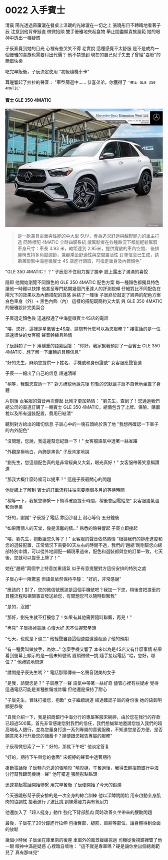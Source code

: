 # 0022 入手賓士

清晨
陽光透過窗簾灑在餐桌上溫暖的光線灑在一切之上
張曉彤目不轉睛地看著子辰
注意到他背脊挺直
微微抬頭
雙手優雅地夾起食物
舉止間盡顯貴族風範
她的眼神中透出一種疑惑

子辰察覺到她的目光
心裡有些哭笑不得
老實說
這種感覺不太舒服
是不是成為一個優雅的貴族也需要付出代價？
他不禁想到
現在的自己似乎失去了曾經"耍廢"的簡單快樂

吃完早飯後，子辰決定使用 "初級隨機車卡"

耳邊響起了拉拉的聲音：
"車型篩選中……
恭喜弟弟，你獲得了 `'賓士 GLE 350 4MATIC'`

#### 賓士 GLE 350 4MATIC
![alt text](images/350_4MATIC.jpg)

>是一款兼具豪華與性能的中大型 SUV，專為追求舒適與越野能力的車主打造
同時標配 4MATIC 全時四驅系統
讓駕駛者在各種路況下都能輕鬆駕馭
車身尺寸：車長 4.93 米，軸距達到 2.95米，提供寬敞的車內空間，
後排座椅支持多角度調節，兼顧乘坐舒適性與空間靈活性
訂單信息已生成，請弟弟聯繫中海星徽賓士 4S 店進行領取，可指定車身及內飾顏色"

"GLE 350 4MATIC！？"
子辰忍不住用力握了握拳
臉上露出了滿滿的喜悅

隨即
他開始瀏覽不同顏色的 GLE 350 4MATIC 配色方案
每一種顏色都獨具特色
讓他一時難以抉擇
他甚至專門點開幾個汽車達人的評測視頻
仔細對比不同配色在陽光下的效果以及內飾搭配的質感
糾結了一陣後
子辰終於敲定了經典的配色方案
白色車身（外）+ 黑色內飾（內）
這樣的搭配既簡約又大氣
與 GLE 350 4MATIC 的優雅設計完美契合

子辰選定顏色後
迅速撥通了中海星徽賓士4S店的電話

"喂，您好，這裡是星徽賓士4S店，請問有什麼可以為您服務？"
接電話的是一位語速很快的女客服
聲音幹練且熱情

子辰斟酌了一下
用穩重的語氣回答：
"你好，我家幫我預訂了一台賓士 GLE 350 4MATIC，想了解一下車輛的具體信息"

"好的先生，麻煩您提供一下姓名、手機號和身份證號"
女客服應聲答道

子辰一一報出了自己的信息
語速清晰

"稍等，我幫您查詢一下"
對方禮貌地說完後
短暫的沉默讓子辰不自覺地坐直了身體

片刻後
女客服的聲音再次響起
比剛才更加熱情：
"劉先生，查到了！您通過我們總公司的渠道訂購了一輛賓士 GLE 350 4MATIC，總價包含了上牌、保險、購置稅以及所有選裝配置，費用已結清"

聽到對方給出的確切信息
子辰心中的一塊石頭終於落了地
"我想再確認一下車子的內外配色"

"沒問題，您說，我這邊幫您紀錄一下！"
女客服語氣中透著一絲雀躍

"外觀是極地白，內飾是黑色"
子辰肯定地說

"劉先生，您這個配色真的是非常經典又大氣，眼光真好！"
女客服帶著笑意稱讚道

"那我大概什麼時候可以提車？"
這是子辰最關心的問題

他從網上了解到
賓士的訂車流程往往需要兩個多月的等待時間

"稍等一下，我幫您聯繫一下領導確認提車時間，稍後會回電給您"
女客服語氣溫和而專業

"好的，謝謝"
子辰掛了電話
靠回沙發上
耐心等待
五分鐘後

"如果兩個人的天堂，像是溫馨的牆..."
熟悉的鈴聲響起
子辰立即接起

"喂，劉先生，抱歉讓您久等了！"
女客服的聲音依然熱情
"根據我們的排產進度和您的選裝配置，正常情況下需要60天左右的時間不過，我們的'趙總'剛剛幫您向總部特別申請，可以從外地調配一輛現車過來，配色和選裝都與您的訂單一致，七天後，您就可以提車上牌了！"

她在"趙總"兩個字上特意加重語氣
似乎有意提醒對方這份安排的特別之處

子辰心中一陣驚喜
但語氣依然保持平靜：
"好的，非常感謝"

"應該的！對了，您的微信號應該是這個手機號吧？我加一下您，稍後會把提車的具體流程和相關事宜發送給您，有問題您可以隨時聯繫我"

"是的，沒錯"

"那好，劉先生就不打擾您了！如果有其他需要隨時聯繫，再見！"

"再見"
子辰掛掉電話
心情大好
忍不住握緊拳頭

"七天，也就是下週二"
他輕聲自語這個速度遠遠超過了他的預期

"有一種愛叫做放手，為妳…"
怎麼手機又響了
本來以為是4S店又有什麼事情
結果看到螢幕上顯示的是一個未知號碼
眉頭微微一挑
隨手接起電話
"喂，您好，哪位？"
他禮貌地問道

"請問是子辰先生嗎？"
電話那頭傳來一名聲音甜美的女子

"是我，請問您是？"
子辰應了一聲
語氣中帶著一絲好奇
儘管心裡有些疑慮
覺得這通電話可能是某種推銷或詐騙
但他還是保持了耐心

"子辰先生，冒昧打擾您，抱歉"
女子繼續說道
經過確認子辰的身份後
她的語氣明顯更恭敬

"自我介紹一下，我是招商銀行中海分行的專屬客服宋婉婷，由於您在我行的存款已超過500萬，首先非常感謝您對我們的信任，我們想誠摯地邀請您加入我們的超高端私人銀行，並為您量身打造一系列專屬的貴賓服務，不知道您是否方便，是否願意來本行升級您的儲蓄卡？順便跟您報告專屬的服務"

子辰稍微思索了一下
" 好的，那就下午吧"
他淡定答复

"好的，期待下午與您的會面"
宋婉婷的聲音中透著期待

掛斷電話後
子辰轉向旁邊的張曉彤
"曉彤姐，午餐過後，我得去趟招商銀行中海分行幫我跟司機說一聲"
他叮囑道
張曉彤點點頭

迅速拿起電話開始聯繫
用完早餐後
子辰便開始了今天的鍛煉

今天張曉彤幫子辰安排的是一次全身的綜合訓練
他以深蹲跳開始
用來啟動全身肌肉的協調性
接著進行了波比跳
訓練爆發力與有氧耐力

他還加入了「超人挺身」動作
強化下背部肌肉
同時改善久坐帶來的腰酸問題

最後，子辰花了20分鐘進行拉伸
包括臀部、腿筋、肩膀等部位，讓身體得到全面的放鬆

幾個小時候
子辰坐在庫里南的後座
車窗外的風景緩緩掠過
司機從後視鏡裡瞥了他一眼
眼神中滿是疑惑
心裡暗自嘀咕：
"這不就是專車嗎？硬是讓你坐出個總裁範兒了
真有那味兒"